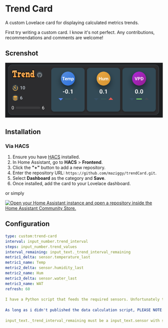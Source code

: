 # Trend Card

A custom Lovelace card for displaying calculated metrics trends.

First try writing a custom card. I know it's not perfect. Any contributions, recommendations and comments are welcome!

## Screnshot 

![Screnshot](https://raw.githubusercontent.com/maziggy/trendCard/refs/heads/main/screenshots/screenshot.png)

## Installation

### Via HACS

1. Ensure you have [HACS](https://hacs.xyz/) installed.
2. In Home Assistant, go to **HACS** > **Frontend**.
3. Click the **"+"** button to add a new repository.
4. Enter the repository URL: `https://github.com/maziggy/trendCard.git`.
5. Select **Dashboard** as the category and **Save**.
6. Once installed, add the card to your Lovelace dashboard.

or simply

[![Open your Home Assistant instance and open a repository inside the Home Assistant Community Store.](https://my.home-assistant.io/badges/hacs_repository.svg)](https://my.home-assistant.io/redirect/hacs_repository/?owner=%40maziggy&repository=https%3A%2F%2Fgithub.com%2Fmaziggy%2FtrendCard%2F&category=Dashboard)

## Configuration

```yaml
type: custom:trend-card
interval: input_number.trend_interval
steps: input_number.trend_values
interval_remaining: input_text._trend_interval_remaining
metric1_delta: sensor.temperature_last
metric1_name: Temp
metric2_delta: sensor.humidity_last
metric2_name: Hum
metric3_delta: sensor.water_last
metric3_name: WAT
refresh: 60

I have a Python script that feeds the required sensors. Unfortunately this is not yet ready for publishing. I'll work on this the next time.

As long as i didn't published the data calculation script, PLEASE NOTE:

input_text._trend_interval_remaining must be a input_text.sensor with state "<current_counter/steps>" - for example "2/6". Of course without the quotation marks ;)

